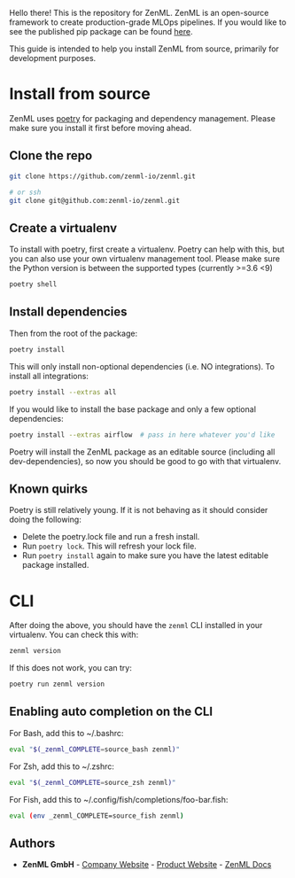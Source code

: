 Hello there! This is the repository for ZenML. ZenML is an open-source framework to create production-grade MLOps pipelines. 
If you would like to see the published pip package can be found [here](https://pypi.org/project/zenml).

This guide is intended to help you install ZenML from source, primarily for development purposes.

# Install from source

ZenML uses [poetry](https://python-poetry.org/) for packaging and dependency management. Please make sure you 
install it first before moving ahead.

## Clone the repo

```bash
git clone https://github.com/zenml-io/zenml.git

# or ssh
git clone git@github.com:zenml-io/zenml.git
```

## Create a virtualenv
To install with poetry, first create a virtualenv. Poetry can help with this, but you 
can also use your own virtualenv management tool. Please make sure the Python version is 
between the supported types (currently >=3.6 <9)

```bash
poetry shell
```

## Install dependencies
Then from the root of the package:
```bash
poetry install
```

This will only install non-optional dependencies (i.e. NO integrations). To install all integrations:

```bash
poetry install --extras all
```

If you would like to install the base package and only a few optional dependencies:

```bash
poetry install --extras airflow  # pass in here whatever you'd like
```

Poetry will install the ZenML package as an editable source (including all dev-dependencies), so now you should be good to go with 
that virtualenv. 

## Known quirks
Poetry is still relatively young. If it is not behaving as it should consider doing the following:

* Delete the poetry.lock file and run a fresh install.
* Run `poetry lock`. This will refresh your lock file.
* Run `poetry install` again to make sure you have the latest editable package installed.

# CLI
After doing the above, you should have the `zenml` CLI installed in your virtualenv. You can check this with:

```bash
zenml version
```

If this does not work, you can try:

```bash
poetry run zenml version
```

## Enabling auto completion on the CLI

For Bash, add this to ~/.bashrc:
```bash
eval "$(_zenml_COMPLETE=source_bash zenml)"
```

For Zsh, add this to ~/.zshrc:
```bash
eval "$(_zenml_COMPLETE=source_zsh zenml)"
```

For Fish, add this to ~/.config/fish/completions/foo-bar.fish:
```bash
eval (env _zenml_COMPLETE=source_fish zenml)
```

## Authors

* **ZenML GmbH** - [Company Website](https://zenml.io) - [Product Website](https://zenml.io) - [ZenML Docs](https://docs.zenml.io)